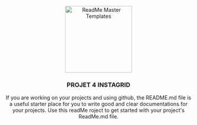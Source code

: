 <p align="center">
    <img src="https://raw.githubusercontent.com//Rudy-zev/Projet4_OC_Instagrid/blob/master/asset/iconInstagrid.png" alt="ReadMe Master Templates" width=180 height=180>
<h3 align="center">PROJET 4 INSTAGRID</h3>

  <p align="center">
    If you are working on your projects and using github, the README.md file is a useful starter place for you to write good and clear documentations for  your projects. Use this readMe roject to get started with your project's ReadMe.md file.
    <br>
    </p>
</p>

